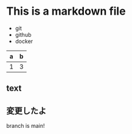 # This is a markdown file

- git
- github
- docker

|a|b|
|:-:|:-:|
|1|3|

## text

## 変更したよ

branch is main!
